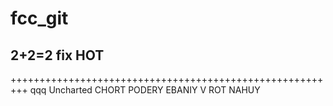 # fcc_git
2+2=2
fix
HOT
--------------------------
+++++++++++++++++++++++++++++++++++++++++++++++++++++++++
qqq
Uncharted
CHORT PODERY
EBANIY V ROT NAHUY
